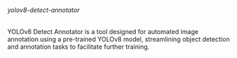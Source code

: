   ###### yolov8-detect-annotator
YOLOv8 Detect Annotator is a tool designed for automated image annotation using a pre-trained YOLOv8 model, streamlining object detection and annotation tasks to facilitate further training.
